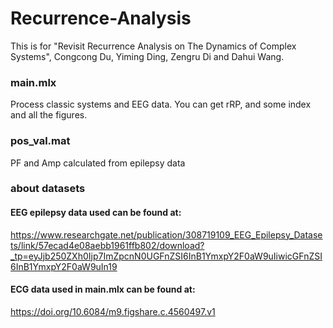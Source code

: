 # Recurrence-Analysis
This is for "Revisit Recurrence Analysis on The Dynamics of Complex Systems", Congcong Du, Yiming Ding, Zengru Di and Dahui Wang.


### main.mlx
Process classic systems and EEG data. You can get rRP, and some index and all the figures. 

### pos_val.mat
PF and Amp calculated from epilepsy data

### about datasets
#### EEG epilepsy data used can be found at: 
https://www.researchgate.net/publication/308719109_EEG_Epilepsy_Datasets/link/57ecad4e08aebb1961ffb802/download?_tp=eyJjb250ZXh0Ijp7ImZpcnN0UGFnZSI6InB1YmxpY2F0aW9uIiwicGFnZSI6InB1YmxpY2F0aW9uIn19
#### ECG data used in main.mlx can be found at:
https://doi.org/10.6084/m9.figshare.c.4560497.v1
